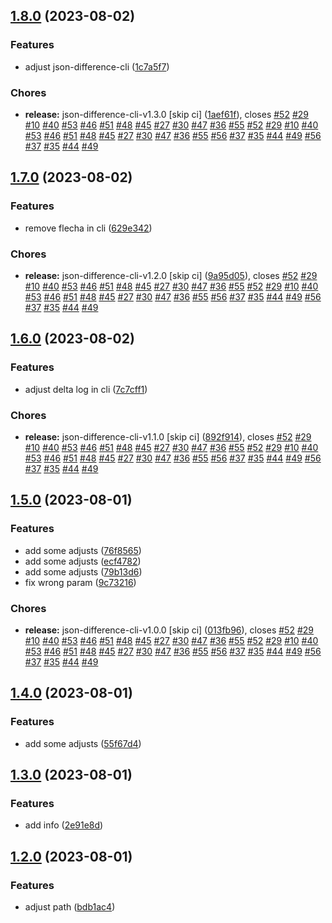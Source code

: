 ## [1.8.0](https://github.com/lukascivil/json-difference/compare/json-difference-v1.7.0...json-difference-v1.8.0) (2023-08-02)


### Features

* adjust json-difference-cli ([1c7a5f7](https://github.com/lukascivil/json-difference/commit/1c7a5f75d6b90806ec5bcf68d1b8d55675031f24))


### Chores

* **release:** json-difference-cli-v1.3.0 [skip ci] ([1aef61f](https://github.com/lukascivil/json-difference/commit/1aef61f4f5cfbcfbdb637b343711a955df9e7d4e)), closes [#52](https://github.com/lukascivil/json-difference/issues/52) [#29](https://github.com/lukascivil/json-difference/issues/29) [#10](https://github.com/lukascivil/json-difference/issues/10) [#40](https://github.com/lukascivil/json-difference/issues/40) [#53](https://github.com/lukascivil/json-difference/issues/53) [#46](https://github.com/lukascivil/json-difference/issues/46) [#51](https://github.com/lukascivil/json-difference/issues/51) [#48](https://github.com/lukascivil/json-difference/issues/48) [#45](https://github.com/lukascivil/json-difference/issues/45) [#27](https://github.com/lukascivil/json-difference/issues/27) [#30](https://github.com/lukascivil/json-difference/issues/30) [#47](https://github.com/lukascivil/json-difference/issues/47) [#36](https://github.com/lukascivil/json-difference/issues/36) [#55](https://github.com/lukascivil/json-difference/issues/55) [#52](https://github.com/lukascivil/json-difference/issues/52) [#29](https://github.com/lukascivil/json-difference/issues/29) [#10](https://github.com/lukascivil/json-difference/issues/10) [#40](https://github.com/lukascivil/json-difference/issues/40) [#53](https://github.com/lukascivil/json-difference/issues/53) [#46](https://github.com/lukascivil/json-difference/issues/46) [#51](https://github.com/lukascivil/json-difference/issues/51) [#48](https://github.com/lukascivil/json-difference/issues/48) [#45](https://github.com/lukascivil/json-difference/issues/45) [#27](https://github.com/lukascivil/json-difference/issues/27) [#30](https://github.com/lukascivil/json-difference/issues/30) [#47](https://github.com/lukascivil/json-difference/issues/47) [#36](https://github.com/lukascivil/json-difference/issues/36) [#55](https://github.com/lukascivil/json-difference/issues/55) [#56](https://github.com/lukascivil/json-difference/issues/56) [#37](https://github.com/lukascivil/json-difference/issues/37) [#35](https://github.com/lukascivil/json-difference/issues/35) [#44](https://github.com/lukascivil/json-difference/issues/44) [#49](https://github.com/lukascivil/json-difference/issues/49) [#56](https://github.com/lukascivil/json-difference/issues/56) [#37](https://github.com/lukascivil/json-difference/issues/37) [#35](https://github.com/lukascivil/json-difference/issues/35) [#44](https://github.com/lukascivil/json-difference/issues/44) [#49](https://github.com/lukascivil/json-difference/issues/49)

## [1.7.0](https://github.com/lukascivil/json-difference/compare/json-difference-v1.6.0...json-difference-v1.7.0) (2023-08-02)


### Features

* remove flecha in cli ([629e342](https://github.com/lukascivil/json-difference/commit/629e34277687094306c75d421604271fc5a2b909))


### Chores

* **release:** json-difference-cli-v1.2.0 [skip ci] ([9a95d05](https://github.com/lukascivil/json-difference/commit/9a95d051429cd7d871bbf8f5646b48cf3c6dd20d)), closes [#52](https://github.com/lukascivil/json-difference/issues/52) [#29](https://github.com/lukascivil/json-difference/issues/29) [#10](https://github.com/lukascivil/json-difference/issues/10) [#40](https://github.com/lukascivil/json-difference/issues/40) [#53](https://github.com/lukascivil/json-difference/issues/53) [#46](https://github.com/lukascivil/json-difference/issues/46) [#51](https://github.com/lukascivil/json-difference/issues/51) [#48](https://github.com/lukascivil/json-difference/issues/48) [#45](https://github.com/lukascivil/json-difference/issues/45) [#27](https://github.com/lukascivil/json-difference/issues/27) [#30](https://github.com/lukascivil/json-difference/issues/30) [#47](https://github.com/lukascivil/json-difference/issues/47) [#36](https://github.com/lukascivil/json-difference/issues/36) [#55](https://github.com/lukascivil/json-difference/issues/55) [#52](https://github.com/lukascivil/json-difference/issues/52) [#29](https://github.com/lukascivil/json-difference/issues/29) [#10](https://github.com/lukascivil/json-difference/issues/10) [#40](https://github.com/lukascivil/json-difference/issues/40) [#53](https://github.com/lukascivil/json-difference/issues/53) [#46](https://github.com/lukascivil/json-difference/issues/46) [#51](https://github.com/lukascivil/json-difference/issues/51) [#48](https://github.com/lukascivil/json-difference/issues/48) [#45](https://github.com/lukascivil/json-difference/issues/45) [#27](https://github.com/lukascivil/json-difference/issues/27) [#30](https://github.com/lukascivil/json-difference/issues/30) [#47](https://github.com/lukascivil/json-difference/issues/47) [#36](https://github.com/lukascivil/json-difference/issues/36) [#55](https://github.com/lukascivil/json-difference/issues/55) [#56](https://github.com/lukascivil/json-difference/issues/56) [#37](https://github.com/lukascivil/json-difference/issues/37) [#35](https://github.com/lukascivil/json-difference/issues/35) [#44](https://github.com/lukascivil/json-difference/issues/44) [#49](https://github.com/lukascivil/json-difference/issues/49) [#56](https://github.com/lukascivil/json-difference/issues/56) [#37](https://github.com/lukascivil/json-difference/issues/37) [#35](https://github.com/lukascivil/json-difference/issues/35) [#44](https://github.com/lukascivil/json-difference/issues/44) [#49](https://github.com/lukascivil/json-difference/issues/49)

## [1.6.0](https://github.com/lukascivil/json-difference/compare/json-difference-v1.5.0...json-difference-v1.6.0) (2023-08-02)


### Features

* adjust delta log in cli ([7c7cff1](https://github.com/lukascivil/json-difference/commit/7c7cff108b1934d298345ae761558dcd1d9cbc26))


### Chores

* **release:** json-difference-cli-v1.1.0 [skip ci] ([892f914](https://github.com/lukascivil/json-difference/commit/892f9146a134eb0e2362fc583776fa97812f9d34)), closes [#52](https://github.com/lukascivil/json-difference/issues/52) [#29](https://github.com/lukascivil/json-difference/issues/29) [#10](https://github.com/lukascivil/json-difference/issues/10) [#40](https://github.com/lukascivil/json-difference/issues/40) [#53](https://github.com/lukascivil/json-difference/issues/53) [#46](https://github.com/lukascivil/json-difference/issues/46) [#51](https://github.com/lukascivil/json-difference/issues/51) [#48](https://github.com/lukascivil/json-difference/issues/48) [#45](https://github.com/lukascivil/json-difference/issues/45) [#27](https://github.com/lukascivil/json-difference/issues/27) [#30](https://github.com/lukascivil/json-difference/issues/30) [#47](https://github.com/lukascivil/json-difference/issues/47) [#36](https://github.com/lukascivil/json-difference/issues/36) [#55](https://github.com/lukascivil/json-difference/issues/55) [#52](https://github.com/lukascivil/json-difference/issues/52) [#29](https://github.com/lukascivil/json-difference/issues/29) [#10](https://github.com/lukascivil/json-difference/issues/10) [#40](https://github.com/lukascivil/json-difference/issues/40) [#53](https://github.com/lukascivil/json-difference/issues/53) [#46](https://github.com/lukascivil/json-difference/issues/46) [#51](https://github.com/lukascivil/json-difference/issues/51) [#48](https://github.com/lukascivil/json-difference/issues/48) [#45](https://github.com/lukascivil/json-difference/issues/45) [#27](https://github.com/lukascivil/json-difference/issues/27) [#30](https://github.com/lukascivil/json-difference/issues/30) [#47](https://github.com/lukascivil/json-difference/issues/47) [#36](https://github.com/lukascivil/json-difference/issues/36) [#55](https://github.com/lukascivil/json-difference/issues/55) [#56](https://github.com/lukascivil/json-difference/issues/56) [#37](https://github.com/lukascivil/json-difference/issues/37) [#35](https://github.com/lukascivil/json-difference/issues/35) [#44](https://github.com/lukascivil/json-difference/issues/44) [#49](https://github.com/lukascivil/json-difference/issues/49) [#56](https://github.com/lukascivil/json-difference/issues/56) [#37](https://github.com/lukascivil/json-difference/issues/37) [#35](https://github.com/lukascivil/json-difference/issues/35) [#44](https://github.com/lukascivil/json-difference/issues/44) [#49](https://github.com/lukascivil/json-difference/issues/49)

## [1.5.0](https://github.com/lukascivil/json-difference/compare/json-difference-v1.4.0...json-difference-v1.5.0) (2023-08-01)


### Features

* add some adjusts ([76f8565](https://github.com/lukascivil/json-difference/commit/76f85659ee870bcf06ad67069fb09bb555ddeeb2))
* add some adjusts ([ecf4782](https://github.com/lukascivil/json-difference/commit/ecf4782ab0abc1db87ee69e0250bc3762f036e83))
* add some adjusts ([79b13d6](https://github.com/lukascivil/json-difference/commit/79b13d656b982b5528516f80df254a8ab6a8068d))
* fix wrong param ([9c73216](https://github.com/lukascivil/json-difference/commit/9c73216d5f416561f50bfac5fbb50d320246f870))


### Chores

* **release:** json-difference-cli-v1.0.0 [skip ci] ([013fb96](https://github.com/lukascivil/json-difference/commit/013fb965d2a2b2760968f858d0cf10ecff1f99f3)), closes [#52](https://github.com/lukascivil/json-difference/issues/52) [#29](https://github.com/lukascivil/json-difference/issues/29) [#10](https://github.com/lukascivil/json-difference/issues/10) [#40](https://github.com/lukascivil/json-difference/issues/40) [#53](https://github.com/lukascivil/json-difference/issues/53) [#46](https://github.com/lukascivil/json-difference/issues/46) [#51](https://github.com/lukascivil/json-difference/issues/51) [#48](https://github.com/lukascivil/json-difference/issues/48) [#45](https://github.com/lukascivil/json-difference/issues/45) [#27](https://github.com/lukascivil/json-difference/issues/27) [#30](https://github.com/lukascivil/json-difference/issues/30) [#47](https://github.com/lukascivil/json-difference/issues/47) [#36](https://github.com/lukascivil/json-difference/issues/36) [#55](https://github.com/lukascivil/json-difference/issues/55) [#52](https://github.com/lukascivil/json-difference/issues/52) [#29](https://github.com/lukascivil/json-difference/issues/29) [#10](https://github.com/lukascivil/json-difference/issues/10) [#40](https://github.com/lukascivil/json-difference/issues/40) [#53](https://github.com/lukascivil/json-difference/issues/53) [#46](https://github.com/lukascivil/json-difference/issues/46) [#51](https://github.com/lukascivil/json-difference/issues/51) [#48](https://github.com/lukascivil/json-difference/issues/48) [#45](https://github.com/lukascivil/json-difference/issues/45) [#27](https://github.com/lukascivil/json-difference/issues/27) [#30](https://github.com/lukascivil/json-difference/issues/30) [#47](https://github.com/lukascivil/json-difference/issues/47) [#36](https://github.com/lukascivil/json-difference/issues/36) [#55](https://github.com/lukascivil/json-difference/issues/55) [#56](https://github.com/lukascivil/json-difference/issues/56) [#37](https://github.com/lukascivil/json-difference/issues/37) [#35](https://github.com/lukascivil/json-difference/issues/35) [#44](https://github.com/lukascivil/json-difference/issues/44) [#49](https://github.com/lukascivil/json-difference/issues/49) [#56](https://github.com/lukascivil/json-difference/issues/56) [#37](https://github.com/lukascivil/json-difference/issues/37) [#35](https://github.com/lukascivil/json-difference/issues/35) [#44](https://github.com/lukascivil/json-difference/issues/44) [#49](https://github.com/lukascivil/json-difference/issues/49)

## [1.4.0](https://github.com/lukascivil/json-difference/compare/json-difference-v1.3.0...json-difference-v1.4.0) (2023-08-01)


### Features

* add some adjusts ([55f67d4](https://github.com/lukascivil/json-difference/commit/55f67d4b25b1a13761ea45e2a8c461ca96f19a9e))

## [1.3.0](https://github.com/lukascivil/json-difference/compare/json-difference-v1.2.0...json-difference-v1.3.0) (2023-08-01)


### Features

* add info ([2e91e8d](https://github.com/lukascivil/json-difference/commit/2e91e8d76f929da6bc402c0686fc197dbe048d44))

## [1.2.0](https://github.com/lukascivil/json-difference/compare/json-difference-v1.1.0...json-difference-v1.2.0) (2023-08-01)


### Features

* adjust path ([bdb1ac4](https://github.com/lukascivil/json-difference/commit/bdb1ac4c8b8bf4af1958e0fd6e045bb56214b406))
